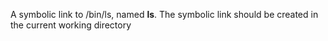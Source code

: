 A symbolic link to /bin/ls, named __ls__. The symbolic link should be created in the current working directory 

